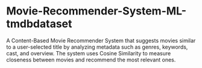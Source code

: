 # Movie-Recommender-System-ML-tmdbdataset
A Content-Based Movie Recommender System that suggests movies similar to a user-selected title by analyzing metadata such as genres, keywords, cast, and overview. The system uses Cosine Similarity to measure closeness between movies and recommend the most relevant ones.
